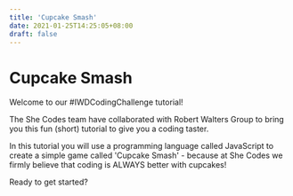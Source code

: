 ```yaml
---
title: 'Cupcake Smash'
date: 2021-01-25T14:25:05+08:00
draft: false
---
```


# Cupcake Smash

Welcome to our #IWDCodingChallenge tutorial!

The She Codes team have collaborated with Robert Walters Group to bring you this fun (short) tutorial to give you a coding taster.

In this tutorial you will use a programming language called JavaScript to create a simple game called 'Cupcake Smash' - because at She Codes we firmly believe that coding is ALWAYS better with cupcakes!

Ready to get started?
